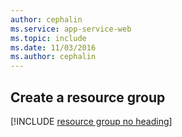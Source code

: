 ```yaml
---
author: cephalin
ms.service: app-service-web
ms.topic: include
ms.date: 11/03/2016
ms.author: cephalin
---
```

## Create a resource group

[!INCLUDE [resource group no heading](app-service-web-create-resource-group-no-h-scus.md)]